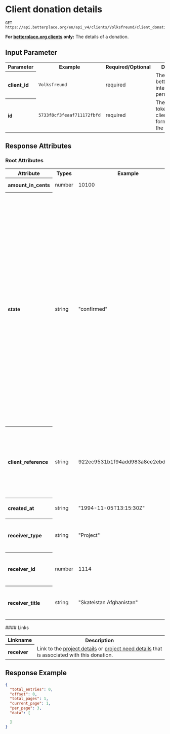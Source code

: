 
# Client donation details

```nginx
GET https://api.betterplace.org/en/api_v4/clients/Volksfreund/client_donations/5733f8cf3feaaf711172fbfd.json
```

**For [betterplace.org clients](../README.md#client-api) only:**
The details of a donation.


## Input Parameter

<table>
  <tr>
    <th>Parameter</th>
    <th>Example</th>
    <th>Required/Optional</th>
    <th>Description</th>
  </tr>
  <tr>
    <th align="left">client_id</th>
    <td><code>Volksfreund</code></td>
    <td>required</td>
    <td>The betterplace.org-internal client permalink</td>
  </tr>
  <tr>
    <th align="left">id</th>
    <td><code>5733f8cf3feaaf711172fbfd</code></td>
    <td>required</td>
    <td>The donation token that the client donation form passed to the callback url</td>
  </tr>
</table>

## Response Attributes

### Root Attributes

  <table>
    <tr>
      <th>Attribute</th>
      <th>Types</th>
      <th>Example</th>
      <th>Description</th>
    </tr>
    <tr>
      <th align="left">amount_in_cents</th>
      <td>number</td>
      <td>10100</td>
      <td>Donated amount in cents</td>
    </tr>
    <tr>
      <th align="left">state</th>
      <td>string</td>
      <td>"confirmed"</td>
      <td>Donations can be created, confirmed, revoked or invalid. These mean:
<ul>
  <li><b>created</b> - The donation has been started, but the payment has not been processed yet</li>
  <li><b>confirmed</b> - The donation has been made and the payment has been processed successfully</li>
  <li><b>invalid</b> - There was some problem with this donation and the payment process never completed</li>
  <li><b>revoked</b> - The donation was cancelled because the payment has been revoked</li>
</ul>
</td>
    </tr>
    <tr>
      <th align="left">client_reference</th>
      <td>string</td>
      <td>922ec9531b1f94add983a8ce2ebdc97b</td>
      <td>Client Donations can be identified via a custom client reference token. This reference should be url safe, e.g.
only consist of alphanumeric symbols like a SHA-1 Hash.
</td>
    </tr>
    <tr>
      <th align="left">created_at</th>
      <td>string</td>
      <td>"1994-11-05T13:15:30Z"</td>
      <td>DateTime (ISO8601 with Timezone)</td>
    </tr>
    <tr>
      <th align="left">receiver_type</th>
      <td>string</td>
      <td>"Project"</td>
      <td>Client donations may go to <code>Project</code>,
Project <code>Element</code>, <code>FundraisingEvent</code>.
</td>
    </tr>
    <tr>
      <th align="left">receiver_id</th>
      <td>number</td>
      <td>1114</td>
      <td>The id of the project, project element or fundraising event.</td>
    </tr>
    <tr>
      <th align="left">receiver_title</th>
      <td>string</td>
      <td>"Skateistan Afghanistan"</td>
      <td>The title of the project, project element or fundraising event.</td>
    </tr>
  </table>
#### Links
  <table>
    <tr>
      <th>Linkname</th>
      <th>Description</th>
    </tr>
    <tr>
      <th align="left">receiver</th>
      <td>Link to the <a href="project_details.md">project details</a>
or <a href="need_details.md">project need details</a>
that is associated with this donation.
</td>
    </tr>
  </table>

## Response Example

```json
{
  "total_entries": 0,
  "offset": 0,
  "total_pages": 1,
  "current_page": 1,
  "per_page": 3,
  "data": [

  ]
}
```

